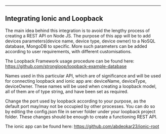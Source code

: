 ------------------------------
Integrating Ionic and Loopback
------------------------------

The main idea behind this integration is to avoid the lengthy process of creating a REST API on Node JS.
The purpose of this app will be to add devices parameters(device name, device type, device owner) to a NoSQL database, MongoDB to specific. More such parameters can be added according to user requirements, with different customisations.

The Loopback Framework usage procedure can be found here: https://github.com/strongloop/loopback-example-database

Names used in this particular API, which are of significance and will be used for connecting loopback and ionic app are: deviceName, deviceType, deviceOwner. These names will be used when creating a loopback model, all of them are of type string, and have been set as required.

Change the port used by loopback according to your purpose, as the default port may/may not be occupied by other processes. You can do so by editing the config.json file in server folder under your loopback project folder. These changes should be enough to create a functioning REST API.

The ionic app can be found here: https://github.com/abdeokar23/ionic-root

